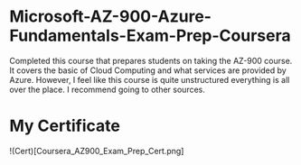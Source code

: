 # Microsoft-AZ-900-Azure-Fundamentals-Exam-Prep-Coursera
Completed this course that prepares students on taking the AZ-900 course. It covers the basic of Cloud Computing and what services are provided by Azure. However, I feel like this course is quite unstructured everything is all over the place. I recommend going to other sources.

# My Certificate
!(Cert)[Coursera_AZ900_Exam_Prep_Cert.png]
